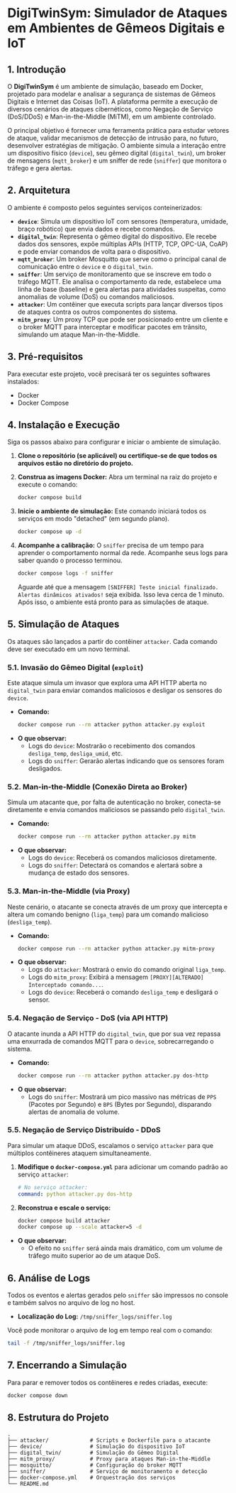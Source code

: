 # DigiTwinSym: Simulador de Ataques em Ambientes de Gêmeos Digitais e IoT

## 1. Introdução

O **DigiTwinSym** é um ambiente de simulação, baseado em Docker, projetado para modelar e analisar a segurança de sistemas de Gêmeos Digitais e Internet das Coisas (IoT). A plataforma permite a execução de diversos cenários de ataques cibernéticos, como Negação de Serviço (DoS/DDoS) e Man-in-the-Middle (MiTM), em um ambiente controlado.

O principal objetivo é fornecer uma ferramenta prática para estudar vetores de ataque, validar mecanismos de detecção de intrusão para, no futuro, desenvolver estratégias de mitigação. O ambiente simula a interação entre um dispositivo físico (`device`), seu gêmeo digital (`digital_twin`), um broker de mensagens (`mqtt_broker`) e um sniffer de rede (`sniffer`) que monitora o tráfego e gera alertas.

## 2. Arquitetura

O ambiente é composto pelos seguintes serviços conteinerizados:

-   **`device`**: Simula um dispositivo IoT com sensores (temperatura, umidade, braço robótico) que envia dados e recebe comandos.
-   **`digital_twin`**: Representa o gêmeo digital do dispositivo. Ele recebe dados dos sensores, expõe múltiplas APIs (HTTP, TCP, OPC-UA, CoAP) e pode enviar comandos de volta para o dispositivo.
-   **`mqtt_broker`**: Um broker Mosquitto que serve como o principal canal de comunicação entre o `device` e o `digital_twin`.
-   **`sniffer`**: Um serviço de monitoramento que se inscreve em todo o tráfego MQTT. Ele analisa o comportamento da rede, estabelece uma linha de base (baseline) e gera alertas para atividades suspeitas, como anomalias de volume (DoS) ou comandos maliciosos.
-   **`attacker`**: Um contêiner que executa scripts para lançar diversos tipos de ataques contra os outros componentes do sistema.
-   **`mitm_proxy`**: Um proxy TCP que pode ser posicionado entre um cliente e o broker MQTT para interceptar e modificar pacotes em trânsito, simulando um ataque Man-in-the-Middle.

## 3. Pré-requisitos

Para executar este projeto, você precisará ter os seguintes softwares instalados:

-   Docker
-   Docker Compose

## 4. Instalação e Execução

Siga os passos abaixo para configurar e iniciar o ambiente de simulação.

1.  **Clone o repositório (se aplicável) ou certifique-se de que todos os arquivos estão no diretório do projeto.**

2.  **Construa as imagens Docker:**
    Abra um terminal na raiz do projeto e execute o comando:
    ```bash
    docker compose build
    ```

3.  **Inicie o ambiente de simulação:**
    Este comando iniciará todos os serviços em modo "detached" (em segundo plano).
    ```bash
    docker compose up -d
    ```

4.  **Acompanhe a calibração:**
    O `sniffer` precisa de um tempo para aprender o comportamento normal da rede. Acompanhe seus logs para saber quando o processo terminou.
    ```bash
    docker compose logs -f sniffer
    ```
    Aguarde até que a mensagem `[SNIFFER] Teste inicial finalizado. Alertas dinâmicos ativados!` seja exibida. Isso leva cerca de 1 minuto. Após isso, o ambiente está pronto para as simulações de ataque.

## 5. Simulação de Ataques

Os ataques são lançados a partir do contêiner `attacker`. Cada comando deve ser executado em um novo terminal.

### 5.1. Invasão do Gêmeo Digital (`exploit`)

Este ataque simula um invasor que explora uma API HTTP aberta no `digital_twin` para enviar comandos maliciosos e desligar os sensores do `device`.

-   **Comando:**
    ```bash
    docker compose run --rm attacker python attacker.py exploit
    ```
-   **O que observar:**
    -   Logs do `device`: Mostrarão o recebimento dos comandos `desliga_temp`, `desliga_umid`, etc.
    -   Logs do `sniffer`: Gerarão alertas indicando que os sensores foram desligados.

### 5.2. Man-in-the-Middle (Conexão Direta ao Broker)

Simula um atacante que, por falta de autenticação no broker, conecta-se diretamente e envia comandos maliciosos se passando pelo `digital_twin`.

-   **Comando:**
    ```bash
    docker compose run --rm attacker python attacker.py mitm
    ```
-   **O que observar:**
    -   Logs do `device`: Receberá os comandos maliciosos diretamente.
    -   Logs do `sniffer`: Detectará os comandos e alertará sobre a mudança de estado dos sensores.

### 5.3. Man-in-the-Middle (via Proxy)

Neste cenário, o atacante se conecta através de um proxy que intercepta e altera um comando benigno (`liga_temp`) para um comando malicioso (`desliga_temp`).

-   **Comando:**
    ```bash
    docker compose run --rm attacker python attacker.py mitm-proxy
    ```
-   **O que observar:**
    -   Logs do `attacker`: Mostrará o envio do comando original `liga_temp`.
    -   Logs do `mitm_proxy`: Exibirá a mensagem `[PROXY][ALTERADO] Interceptado comando...`.
    -   Logs do `device`: Receberá o comando `desliga_temp` e desligará o sensor.

### 5.4. Negação de Serviço - DoS (via API HTTP)

O atacante inunda a API HTTP do `digital_twin`, que por sua vez repassa uma enxurrada de comandos MQTT para o `device`, sobrecarregando o sistema.

-   **Comando:**
    ```bash
    docker compose run --rm attacker python attacker.py dos-http
    ```
-   **O que observar:**
    -   Logs do `sniffer`: Mostrará um pico massivo nas métricas de `PPS` (Pacotes por Segundo) e `BPS` (Bytes por Segundo), disparando alertas de anomalia de volume.

### 5.5. Negação de Serviço Distribuído - DDoS

Para simular um ataque DDoS, escalamos o serviço `attacker` para que múltiplos contêineres ataquem simultaneamente.

1.  **Modifique o `docker-compose.yml`** para adicionar um comando padrão ao serviço `attacker`:
    ```yaml
    # No serviço attacker:
    command: python attacker.py dos-http
    ```

2.  **Reconstrua e escale o serviço:**
    ```bash
    docker compose build attacker
    docker compose up --scale attacker=5 -d
    ```
-   **O que observar:**
    -   O efeito no `sniffer` será ainda mais dramático, com um volume de tráfego muito superior ao de um ataque DoS.

## 6. Análise de Logs

Todos os eventos e alertas gerados pelo `sniffer` são impressos no console e também salvos no arquivo de log no host.

-   **Localização do Log:** `/tmp/sniffer_logs/sniffer.log`

Você pode monitorar o arquivo de log em tempo real com o comando:
```bash
tail -f /tmp/sniffer_logs/sniffer.log
```

## 7. Encerrando a Simulação

Para parar e remover todos os contêineres e redes criadas, execute:
```bash
docker compose down
```

## 8. Estrutura do Projeto

```
.
├── attacker/             # Scripts e Dockerfile para o atacante
├── device/               # Simulação do dispositivo IoT
├── digital_twin/         # Simulação do Gêmeo Digital
├── mitm_proxy/           # Proxy para ataques Man-in-the-Middle
├── mosquitto/            # Configuração do broker MQTT
├── sniffer/              # Serviço de monitoramento e detecção
├── docker-compose.yml    # Orquestração dos serviços
└── README.md
```